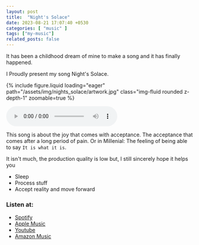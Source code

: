 ```yaml
---
layout: post
title:  "Night's Solace"
date: 2023-08-21 17:07:40 +0530
categories: [ "music" ]
tags: ["my-music"]
related_posts: false
---
```


It has been a childhood dream of mine to make a song and it has finally happened.

I Proudly present my song Night's Solace.

{% include figure.liquid loading="eager" path="/assets/img/nights_solace/artwork.jpg" class="img-fluid rounded z-depth-1"
zoomable=true %}

<audio src="/assets/audio/nights-solace.mp3" controls preload></audio>

This song is about the joy that comes with acceptance.
The acceptance that comes after a long period of pain.
Or in Millenial: The feeling of being able to say `It is what it is`.

It isn't much, the production quality is low but, I still sincerely hope it helps you
- Sleep
- Process stuff
- Accept reality and move forward

### Listen at:
- [Spotify][spotify]
- [Apple Music][apple_music]
- [Youtube][youtube]
- [Amazon Music][amazon_music]


[spotify]: https://open.spotify.com/track/6Cfh9PPWlD8Jgm2Bx0Q52b?si=87499c9af6c74b9c
[apple_music]: https://music.apple.com/us/album/nights-solace/1703428813?i=1703428814
[amazon_music]: https://music.amazon.in/albums/B0CG42JF9C
[youtube]: https://www.youtube.com/watch?v=rMcSxGn-6rc

